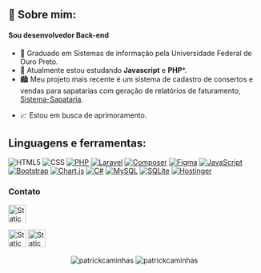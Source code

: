 ## 💬 Sobre mim: 
<h4 align="left">Sou desenvolvedor Back-end</h3>

- 💫 Graduado em Sistemas de informação pela Universidade Federal de Ouro Preto.
- 🌱 Atualmente estou estudando **Javascript** e **PHP***.
- 🏙️ Meu projeto mais recente é um sistema de cadastro de consertos e vendas para sapatarias com geração de relatórios de faturamento, <a href="https://github.com/PatrickCaminhas/Sistema-Sapataria">Sistema-Sapataria</a>.
<!-- - ⚙️ Atualmente estou desenvolvendo um sistema desktop de cadastro de consertos para uma sapataria. -->
- 📈 Estou em busca de aprimoramento.
     

## Linguagens e ferramentas:
<p align="center">
         
![HTML5](https://img.shields.io/badge/html5-%23E34F26.svg?style=for-the-badge&logo=html5&logoColor=white) ![CSS](https://img.shields.io/badge/CSS-1572B6?style=for-the-badge&logo=css3&logoColor=fff) [![PHP](https://img.shields.io/badge/php-%23777BB4.svg?style=for-the-badge&logo=php&logoColor=white)](#) [![Laravel](https://img.shields.io/badge/Laravel-%23FF2D20.svg?style=for-the-badge&logo=laravel&logoColor=white)](#) [![Composer](https://img.shields.io/badge/Composer-885630?style=for-the-badge&logo=composer&logoColor=fff)](#) [![Figma](https://img.shields.io/badge/Figma-F24E1E?style=for-the-badge&logo=figma&logoColor=white)](#)
 [![JavaScript](https://img.shields.io/badge/JavaScript-F7DF1E?style=for-the-badge&logo=javascript&logoColor=000)](#) [![Bootstrap](https://img.shields.io/badge/Bootstrap-7952B3?logo=bootstrap&style=for-the-badge&logoColor=fff)](#) [![Chart.js](https://img.shields.io/badge/Chart.js-FF6384?style=for-the-badge&logo=chartdotjs&logoColor=fff)](#) [![C#](https://custom-icon-badges.demolab.com/badge/C%23-%23239120.svg?style=for-the-badge&logo=cshrp&logoColor=white)](#) [![MySQL](https://img.shields.io/badge/MySQL-4479A1?style=for-the-badge&logo=mysql&logoColor=fff)](#) [![SQLite](https://img.shields.io/badge/SQLite-%2307405e.svg?style=for-the-badge&logo=sqlite&logoColor=white)](#) [![Hostinger](https://img.shields.io/badge/Hostinger-673DE6?style=for-the-badge&logo=hostinger&logoColor=fff)](#)

</p>

### Contato
<a href="https://www.linkedin.com/in/patrickcaminhas/">
<img alt="Static Badge" src="https://custom-icon-badges.demolab.com/badge/in/patrickcaminhas/-0A66C2?style=for-the-badge&logo=linkedin-white&logoColor=%230079f1&labelColor=blue&color=white&link=https%3A%2F%2Fwww.linkedin.com%2Fin%2Fpatrickcaminhas%2F" height="35"> </a>

<img alt="Static Badge" src="https://img.shields.io/badge/Gmail-patrickcaminhasm%40gmail.com-red?style=for-the-badge&logo=gmail&labelColor=black&color=red" height="35"> <img alt="Static Badge" src="https://img.shields.io/badge/Gmail-patrickcmatos%40ieee.org-blue?style=for-the-badge&logo=gmail&labelColor=black&color=blue" height="35">






<p align="center"> 
<img align="center" src="https://github-readme-stats.vercel.app/api?username=patrickcaminhas&show_icons=true&rank_icon=github&locale=en&hide=prs&theme=chartreuse-dark" alt="patrickcaminhas" /> <img align="center" src="https://github-readme-stats.vercel.app/api/top-langs/?username=patrickcaminhas&show_icons=true&locale=en&hide=prs&theme=chartreuse-dark&layout=compact" alt="patrickcaminhas" />
</p> 

